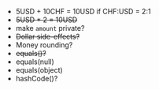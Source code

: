 - 5USD + 10CHF = 10USD if CHF:USD = 2:1
- ~~5USD * 2 = 10USD~~
- make `amount` private?
- ~~Dollar side-effects?~~
- Money rounding?
- ~~equals()?~~
- equals(null)
- equals(object)
- hashCode()?
